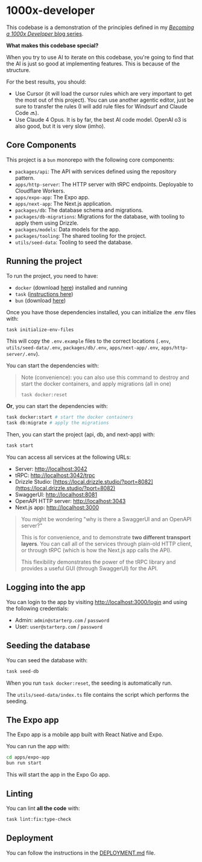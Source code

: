 # 1000x-developer

This codebase is a demonstration of the principles defined in my [*Becoming a 1000x Developer* blog
series](https://www.abeahmed.com/blog/becoming-a-1000x-developer-part-3).

**What makes this codebase special?**

When you try to use AI to iterate on this codebase, you're going to find that the AI
is just so good at implementing features. This is because of the structure.

For the best results, you should:

- Use Cursor (it will load the cursor rules which are very important to get the most out of this project). You can use another agentic editor, just be sure to transfer the rules (I will add rule files for Windsurf and Claude Code 🔜).
- Use Claude 4 Opus. It is by far, the best AI code model. OpenAI o3 is also good, but it is very slow (imho).

## Core Components

This project is a `bun` monorepo with the following core components:

- `packages/api`: The API with services defined using the repository pattern.
- `apps/http-server`: The HTTP server with tRPC endpoints. Deployable to Cloudflare Workers.
- `apps/expo-app`: The Expo app.
- `apps/next-app`: The Next.js application.
- `packages/db`: The database schema and migrations.
- `packages/db-migrations`: Migrations for the database, with tooling to apply them using Drizzle.
- `packages/models`: Data models for the app.
- `packages/tooling`: The shared tooling for the project.
- `utils/seed-data`: Tooling to seed the database.

## Running the project

To run the project, you need to have:

- `docker` (download <a href="https://www.docker.com/products/docker-desktop/" target="_blank" rel="noopener noreferrer">here</a>) installed and running
- `task` (<a href="https://taskfile.dev/installation/" target="_blank" rel="noopener noreferrer">instructions here</a>)
- `bun` (download <a href="https://bun.sh/docs/installation" target="_blank" rel="noopener noreferrer">here</a>)

Once you have those dependencies installed, you can initialize the .env files with:

```bash
task initialize-env-files
```

This will copy the `.env.example` files to the correct locations (`.env`, `utils/seed-data/.env`, `packages/db/.env`, `apps/next-app/.env`, `apps/http-server/.env`).

You can start the dependencies with:

> Note (convenience): you can also use this command to destroy and start the docker containers, and apply migrations (all in one)
>
> ```
> task docker:reset
> ```

**Or**, you can start the dependencies with:

```bash
task docker:start # start the docker containers
task db:migrate # apply the migrations
```

Then, you can start the project (api, db, and next-app) with:

```bash
task start
```

You can access all services at the following URLs:

- Server: [http://localhost:3042](http://localhost:3042/health)
- tRPC: [http://localhost:3042/trpc](http://localhost:3042/trpc/hello)
- Drizzle Studio: [https://local.drizzle.studio/?port=8082](https://local.drizzle.studio/?port=8082)
- SwaggerUI: [http://localhost:8081](http://localhost:8081)
- OpenAPI HTTP server: [http://localhost:3043](http://localhost:3043/hello)
- Next.js app: [http://localhost:3000](http://localhost:3000)

> You might be wondering "why is there a SwaggerUI and an OpenAPI server?"
> 
> This is for convenience, and to demonstrate **two different transport layers**.
> You can call all of the services through plain-old HTTP client, or through tRPC (which
> is how the Next.js app calls the API).
>
> This flexibility demonstrates the power of the tRPC library and provides a useful GUI (through
> SwaggerUI) for the API.

## Logging into the app

You can login to the app by visiting [http://localhost:3000/login](http://localhost:3000/login) and using the following credentials:

- Admin: `admin@starterp.com` / `password`
- User: `user@starterp.com` / `password`

## Seeding the database

You can seed the database with:

```bash
task seed-db
```

When you run `task docker:reset`, the seeding is automatically run.

The `utils/seed-data/index.ts` file contains the script which performs the seeding.

## The Expo app

The Expo app is a mobile app built with React Native and Expo.

You can run the app with:

```bash
cd apps/expo-app
bun run start
```

This will start the app in the Expo Go app.

## Linting

You can lint **all the code** with:

```bash
task lint:fix:type-check
```

## Deployment

You can follow the instructions in the [DEPLOYMENT.md](./DEPLOYMENT.md) file.